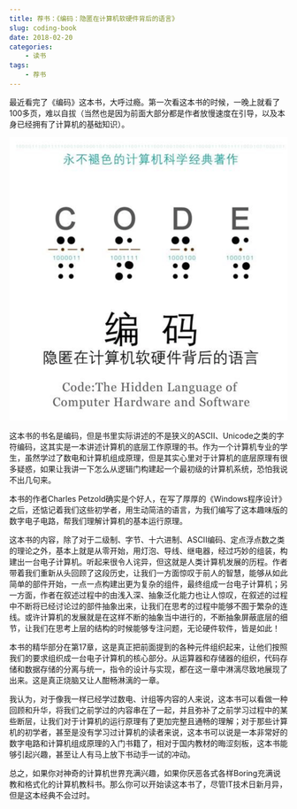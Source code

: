 ```yaml
---
title: 荐书：《编码：隐匿在计算机软硬件背后的语言》
slug: coding-book
date: 2018-02-20
categories:
    - 读书
tags:
    - 荐书
---
```



最近看完了《编码》这本书，大呼过瘾。第一次看这本书的时候，一晚上就看了100多页，难以自拔（当然也是因为前面大部分都是作者放慢速度在引导，以及本身已经拥有了计算机的基础知识）。

<!--more-->

![编码.png][1]

这本书的书名是编码，但是书里实际讲述的不是狭义的ASCII、Unicode之类的字符编码，这其实是一本讲述计算机的底层工作原理的书。作为一个计算机专业的学生，虽然学过了数电和计算机组成原理，但是其实心里对于计算机的底层原理有很多疑惑，如果让我讲一下怎么从逻辑门构建起一个最初级的计算机系统，恐怕我说不出几句来。

本书的作者Charles Petzold确实是个好人，在写了厚厚的《Windows程序设计》之后，还惦记着我们这些初学者，用生动简洁的语言，为我们编写了这本趣味版的数字电子电路，帮我们理解计算机的基本运行原理。

这本书的内容，除了对于二级制、字节、十六进制、ASCII编码、定点浮点数之类的理论之外，基本上就是从零开始，用灯泡、导线、继电器，经过巧妙的组装，构建出一台电子计算机。听起来很令人诧异，但这就是人类计算机发展的历程。作者带着我们重新从头回顾了这段历史，让我们一方面惊叹于前人的智慧，能够从如此简单的部件开始，一点一点构建出更为复杂的组件，最终组成一台电子计算机；另一方面，作者在叙述过程中的由浅入深、抽象泛化能力也让人惊叹，在叙述的过程中不断将已经讨论过的部件抽象出来，让我们在思考的过程中能够不囿于繁杂的连线。或许计算机的发展就是在这样不断的抽象当中进行的，不断抽象屏蔽底层的细节，让我们在思考上层的结构的时候能够专注问题，无论硬件软件，皆是如此！

本书的精华部分在第17章，这是真正把前面提到的各种元件组织起来，让他们按照我们的要求组织成一台电子计算机的核心部分。从运算器和存储器的组织，代码存储和数据存储的分离与统一，指令的设计与实现，都在这一章中淋漓尽致地展现了出来。这是真正烧脑又让人酣畅淋漓的一章。

我认为，对于像我一样已经学过数电、计组等内容的人来说，这本书可以看做一种回顾和升华，将我们之前学过的内容串在了一起，并且弥补了之前学习过程中的某些断层，让我们对于计算机的运行原理有了更加完整且通畅的理解；对于那些计算机的初学者，甚至是没有学习过计算机的读者来说，这本书可以说是一本非常好的数字电路和计算机组成原理的入门书籍了，相对于国内教材的晦涩刻板，这本书能够引起兴趣，甚至让人有马上放下书动手一试的冲动。

总之，如果你对神奇的计算机世界充满兴趣，如果你厌恶各式各样Boring充满说教和格式化的计算机教科书。那么你可以开始读这本书了，尽管IT技术日新月异，但是这本经典不会过时。


  [1]: coding.png